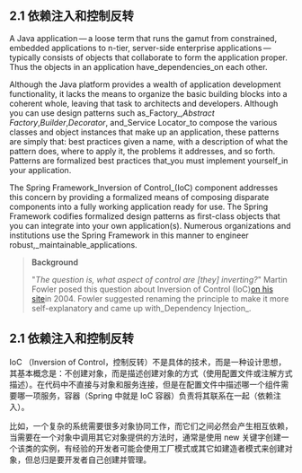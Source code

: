 ## 2.1 依赖注入和控制反转

A Java application — a loose term that runs the gamut from constrained, embedded applications to n-tier, server-side enterprise applications — typically consists of objects that collaborate to form the application proper. Thus the objects in an application have_dependencies_on each other.

Although the Java platform provides a wealth of application development functionality, it lacks the means to organize the basic building blocks into a coherent whole, leaving that task to architects and developers. Although you can use design patterns such as_Factory_,_Abstract Factory_,_Builder_,_Decorator_, and_Service Locator_to compose the various classes and object instances that make up an application, these patterns are simply that: best practices given a name, with a description of what the pattern does, where to apply it, the problems it addresses, and so forth. Patterns are formalized best practices that_you must implement yourself_in your application.

The Spring Framework_Inversion of Control_\(IoC\) component addresses this concern by providing a formalized means of composing disparate components into a fully working application ready for use. The Spring Framework codifies formalized design patterns as first-class objects that you can integrate into your own application\(s\). Numerous organizations and institutions use the Spring Framework in this manner to engineer robust,_maintainable_applications.

> **Background**
> 
> "_The question is, what aspect of control are \[they\] inverting?_" Martin Fowler posed this question about Inversion of Control \(IoC\)[on his site](http://martinfowler.com/articles/injection.html)in 2004. Fowler suggested renaming the principle to make it more self-explanatory and came up with_Dependency Injection_.

## 2.1 依赖注入和控制反转

IoC （Inversion of Control，控制反转）不是具体的技术，而是一种设计思想，其基本概念是：不创建对象，而是描述创建对象的方式（使用配置文件或注解方式描述）。在代码中不直接与对象和服务连接，但是在配置文件中描述哪一个组件需要哪一项服务，容器（Spring 中就是 IoC 容器）负责将其联系在一起（依赖注入）。

比如，一个复杂的系统需要很多对象协同工作，而它们之间必然会产生相互依赖，当需要在一个对象中调用其它对象提供的方法时，通常是使用 new 关键字创建一个该类的实例，有经验的开发者可能会使用工厂模式或其它如建造者模式来创建对象，但总归是要开发者自己创建并管理。